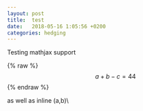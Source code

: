 ```yaml
---
layout: post
title:  test
date:   2018-05-16 1:05:56 +0200
categories: hedging
---
```



Testing mathjax support

{% raw %}
$$a + b - c = 44 $$
{% endraw %}

as well as inline  \(a,b)\